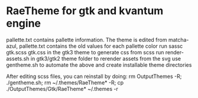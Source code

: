 # RaeTheme for gtk and kvantum engine
pallette.txt contains pallette information. The theme is edited from matcha-azul, pallette.txt contains the old values for each pallette color
run sassc gtk.scss gtk.css in the gtk3 theme to generate css from scss
run render-assets.sh in gtk3/gtk2 theme folder to rerender assets from the svg
use gentheme.sh to automate the above and create installable theme directories

After editing scss files, you can reinstall by doing:
rm OutputThemes -R; ./gentheme.sh; rm ~/.themes/RaeTheme* -R; cp ./OutputThemes/Gtk/RaeTheme* ~/.themes -r
